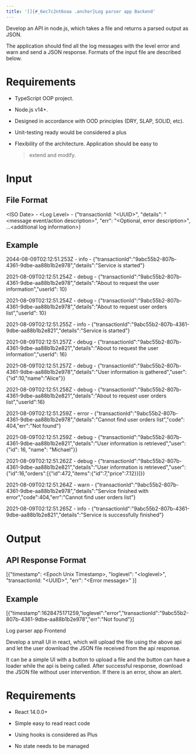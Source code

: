 ```yaml
---
title: '[]{#_6ec7c2nt6oaa .anchor}Log parser app Backend'
---
```


Develop an API in node.js, which takes a file and returns a parsed
output as JSON.

The application should find all the log messages with the level error
and warn and send a JSON response. Formats of the input file are
described below.

# Requirements

- TypeScript OOP project.

- Node.js v14+.

- Designed in accordance with OOD principles (DRY, SLAP, SOLID, etc).

- Unit-testing ready would be considered a plus

- Flexibility of the architecture. Application should be easy to
  > extend and modify.

# Input

## File Format

\<ISO Date\> - \<Log Level\> - {\"transactionId: \"\<UUID\>\",
\"details\": \"\<message event/action description\>\", \"err\":
\"\<Optional, error description\>\", \...\<additional log information\>}

## Example

2044-08-09T02:12:51.253Z - info -
{\"transactionId\":\"9abc55b2-807b-4361-9dbe-aa88b1b2e978\",\"details\":\"Service
is started\"}

2021-08-09T02:12:51.254Z - debug -
{\"transactionId\":\"9abc55b2-807b-4361-9dbe-aa88b1b2e978\",\"details\":\"About
to request the user information\",\"userId\": 10}

2021-08-09T02:12:51.254Z - debug -
{\"transactionId\":\"9abc55b2-807b-4361-9dbe-aa88b1b2e978\",\"details\":\"About
to request user orders list\",\"userId\": 10}

2021-08-09T02:12:51.255Z - info -
{\"transactionId\":\"9abc55b2-807b-4361-9dbe-aa88b1b2e821\",\"details\":\"Service
is started\"}

2021-08-09T02:12:51.257Z - debug -
{\"transactionId\":\"9abc55b2-807b-4361-9dbe-aa88b1b2e821\",\"details\":\"About
to request the user information\",\"userId\": 16}

2021-08-09T02:12:51.257Z - debug -
{\"transactionId\":\"9abc55b2-807b-4361-9dbe-aa88b1b2e978\",\"details\":\"User
information is gathered\",\"user\":{\"id\":10,\"name\":\"Alice\"}}

2021-08-09T02:12:51.258Z - debug -
{\"transactionId\":\"9abc55b2-807b-4361-9dbe-aa88b1b2e821\",\"details\":\"About
to request user orders list\",\"userId\":16}

2021-08-09T02:12:51.259Z - error -
{\"transactionId\":\"9abc55b2-807b-4361-9dbe-aa88b1b2e978\",\"details\":\"Cannot
find user orders list\",\"code\": 404,\"err\":\"Not found\"}

2021-08-09T02:12:51.259Z - debug -
{\"transactionId\":\"9abc55b2-807b-4361-9dbe-aa88b1b2e821\",\"details\":\"User
information is retrieved\",\"user\": {\"id\": 16, \"name\":
\"Michael\"}}

2021-08-09T02:12:51.262Z - debug -
{\"transactionId\":\"9abc55b2-807b-4361-9dbe-aa88b1b2e821\",\"details\":\"User
information is
retrieved\",\"user\":{\"id\":16,\"orders\":\[{\"id\":472,\"items\":{\"id\":7,\"price\":7.12}}\]}}

2021-08-09T02:12:51.264Z - warn -
{\"transactionId\":\"9abc55b2-807b-4361-9dbe-aa88b1b2e978\",\"details\":\"Service
finished with error\",\"code\":404,\"err\":\"Cannot find user orders
list\"}

2021-08-09T02:12:51.265Z - info -
{\"transactionId\":\"9abc55b2-807b-4361-9dbe-aa88b1b2e821\",\"details\":\"Service
is successfully finished\"}

# Output

## API Response Format

\[{\"timestamp\": \<Epoch Unix Timestamp\>, \"loglevel\":
\"\<loglevel\>\", \"transactionId: \"\<UUID\>\", \"err\": \"\<Error
message\>\" }\]

## Example

\[{\"timestamp\":1628475171259,\"loglevel\":\"error\",\"transactionId\":\"9abc55b2-807b-4361-9dbe-aa88b1b2e978\",\"err\":\"Not
found\"}\]

Log parser app Frontend

Develop a small UI in react, which will upload the file using the above
api and let the user download the JSON file received from the api
response.

It can be a simple UI with a button to upload a file and the button can
have a loader while the api is being called. After successful response,
download the JSON file without user intervention. If there is an error,
show an alert.

# Requirements

- React 14.0.0+

- Simple easy to read react code

- Using hooks is considered as Plus

- No state needs to be managed
